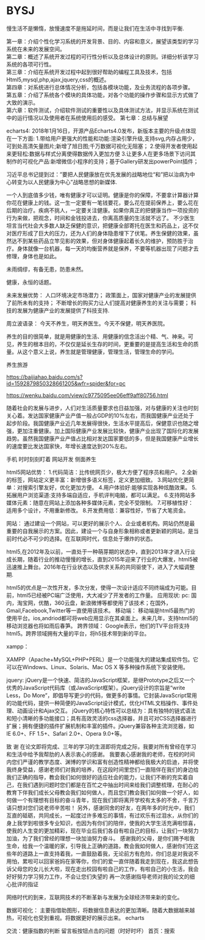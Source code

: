 # BYSJ

慢生活不是懒惰，放慢速度不是拖延时间，而是让我们在生活中寻找到平衡.

第一章：介绍个性化学习系统的开发背景、目的、内容和意义，展望该类型的学习系统在未来的发展空间。  
第二章：概述了系统开发过程的可行性分析以及总体设计的原则。详细分析该学习系统的各项可行性。  
第三章：介绍在系统开发过程中起到很好帮助的编程工具及技术，包括Html5,mysql,php,ajax,jquery,css的概述。  
第四章：对系统进行总体情况分析，包括各模块功能，及业务流程的各项步骤。 
第五章：介绍了系统各个模块的具体功能，对各个功能的操作步骤和显示方式做了大致的演示。  
第六章：软件测试，介绍软件测试的重要性以及具体测试方法，并显示系统在测试中的运行情况以及使用者在系统使用后的感受。  第七章：总结与展望


echarts4:
2018年1月16日，开源产品Echarts4.0发布，新版本主要的升级点体现在一下方面:
1.带给用户更强大的性能和功能:渲染引擎升级,支持svg,内存占用少，可到处高清矢量图片;新增了旭日图;千万数据可视化无阻塞；
2.使得开发者使用起来更轻松:数据与样式分离使得数据传入更加方便
3.让更多人在更多场景下访问其制作的可视化产品:新增微信小程序的支持；基于Gallery研发出powerPoint插件；


习近平总书记提到过：”要把人民健康放在优先发展的战略地位“和”把以治病为中心转变为以人民健康为中心”战略思想的新媒体.

一个人到底值多少钱，唯有健康才可以证明。健康是你的保障，不要拿计算器计算你花在健康上的钱。这一生一定要有一笔钱要花，要么花在提前保养上，要么花在后期的治疗。疾病不挑人，一定要关注健康。如果你真正的把健康当作一项投资的行为来做，把观念，时间和金钱投进去，你离高质量的生活就不远了。
不少医生坦言当代社会大多数人缺乏保健的意识，把健康全部寄托在医生和药品上，这不仅对医疗形成了巨大的压力，还为人们的身体隐患埋下了伏笔。养生保健的效果，虽然达不到某些药品立竿见影的效果，但对身体健康起着长久的维护，预防胜于治疗。身体就像一台机器，每一天的均衡营养就是保养，不要等机器出现了问题才去修理，身体也是如此。

未雨绸缪，有备无患，防患未然。

健康，永恒的话题。

未来发展优势：
人口环境决定市场潜力；
政策面上，国家对健康产业的发展提供了前所未有的支持；
不断增长的购买力让人们提高对健康养生的关注与需要；
科技的发展为健康产业的发展提供了科技支持.

周立波语录：
今天不养生，明天养医生。今天不保健，明天养医院。


养生的目的很简单，就是用健康的生活、用健康的信念活出个精、气、神来。可见，养生的根本目的，不仅仅是延长生存的时间，更重要的是提高生活和生命的质量。从这个意义上说，养生就是管理健康，管理生活，管理生命的学问。

养生旅游

https://baijiahao.baidu.com/s?id=1592879850328661205&wfr=spider&for=pc

https://wenku.baidu.com/view/c9775095ee06eff9aff80756.html

随着社会的发展与进步，人们对生活质量要求也日益加强，对与健康的关注也时刻关心着。发达国家健康产业产值一般占GDP的10%左右，而我国健康产业还处于起步阶段。我国健康产业近几年发展得很快，生活水平提高后，保健意识也随之增强，更加注重健康。加上国际健康产业发展比较快，健康产业出现了国际化的发展趋势。虽然我国健康产业产值占比相对发达国家要低的多，但是我国健康产业增长的速度要比发达国家快，年增长速度达到20%左右。

手机   时时刻刻盯着  网站开发  侧面养生





html5网站优势：
1.代码简洁：比传统网页少，极大方便了程序员和用户。
2.全新的标签，网站定义更丰富：新增很多语义标签，定义更加细致。
3.网站优化更简单：对搜索引擎友好，优化更加方便。
4.用户体验好:能够实现各种炫酷效果。
5.拓展用户浏览渠道:支持多端自适应，手机评判电脑，都可以满足。
6.支持网站多媒体元素：随意在网站上添加各种多媒体元素，完全不受限制。
7.可移植性好：适用多个设计，不用重新修改。
8.开发费用低：兼容性好，节省了大笔资金。


网站：
通过建设一个网站，可以更好的展示个人、企业或者机构。网站仍然是最重要的自我展示的方案。因此，建设一个与自身形象相称或者更新颖的网站，是当前时代必不可少的选择。在互联网时代，信息处于爆炸的状态。

html5,在2012年及以前，一直处于一种萌芽期的状态中，直到2013年才进入行业成长期，随着行业的推动慢慢的增长，直到2015年迎来了行业的大爆发，html5被迅速推上舞台。2016年在行业状态以及供求关系的共同驱使下，进入了大幅调整期.

html5的优点是一次性开发，多次分发，使得一次设计适应不同终端成为可能。目前，html5已经被PC端广泛使用，大大减少了开发者的工作量。
应用现状:
pc:
国内，淘宝网，优酷，360云盘，新浪微博等都使用了该技术；在国外，Gmail,Facebook,Twitter等一直使用该技术。
移动端：
移动端是html5最热门的使用平台。ios,andriod都可将web应用显示在其桌面上。未来几年，支持html5的移动浏览器也将如雨后春笋。
跨界领域：
Google表示，他们的TV平台将支持html5。跨界领域拥有大量的平台，将h5技术带到新的平台。


xampp：

XAMPP（Apache+MySQL+PHP+PERL）是一个功能强大的建站集成软件包。它可以在Windows、Linux、Solaris、Mac OS X 等多种操作系统下安装使用。

jquery:
jQuery是一个快速、简洁的JavaScript框架，是继Prototype之后又一个优秀的JavaScript代码库（或JavaScript框架）。jQuery设计的宗旨是“write Less，Do More”，即倡导写更少的代码，做更多的事情。它封装JavaScript常用的功能代码，提供一种简便的JavaScript设计模式，优化HTML文档操作、事件处理、动画设计和Ajax交互。
jQuery的核心特性可以总结为：具有独特的链式语法和短小清晰的多功能接口；具有高效灵活的css选择器，并且可对CSS选择器进行扩展；拥有便捷的插件扩展机制和丰富的插件。jQuery兼容各种主流浏览器，如IE 6.0+、FF 1.5+、Safari 2.0+、Opera 9.0+等。

致   谢 
在论文即将完成、三年的学习的生涯即将完成之际，我要对所有曾经在学习和生活中给予我帮肋的人表示衷心的感谢。 我要衷心感谢我的老师，在校的时间内您们严谨的教学态度、渊博的学识和富有创造性精神都给我极大的启迪，并将使我终身受益，感谢老师们对我的培养，在这段时间里您们一直陪伴在我们的身边给我们正确的指导，教会我们如何很好的适应社会的能力，让我们不断的充实着自己，在我们遇到问题时您们都是在百忙之中抽出时间来给我们调整梳理，在耐心的教育下伴我们成长父母教会我们如何做人，而且您们教会我们如何做一个好人，如何做一个有理想有目标的奋斗青年，现在我们即将离开学校有太多的不舍，千言万语只想对您们说老师辛苦啦！ 另外，感谢同舍的好友，在两年多的时光中，我们互直的砥砺，共同成长，一起度过许多难忘的事情，有过欢乐有过泪水，从你们的身上我学到啦很多专业知识，也因为有你们的陪伴，使我的大学生活充满啦惊喜，使我的人生变的更加精彩，现在毕业后我们各自有啦自己的目标，让我们一块努力加油，为了我们曾经的理想一块加油努力奋斗。 感谢我的父母，是你们赐予啦我生命，给我一个温暖的家，引导我上正确的道路，教会我如何做人，感谢你们在这些年的道路上一直支持着我，一直鼓励着我，无论前方有危险，你们总是对我说不用怕，累啦可以回家爸妈在家等你，你们的爱一直伴随着我走到现在，我这此想告诉父母您的女儿长大啦，现在走出校园有啦自己的工作，有啦自己的小生活，我会好好努力学习努力工作，不会让您们失望的 再一次感谢指导老师对我的论文的细心批评的指证


网络时代的到来，互联网技术的不断革新与发展为全球经济带来新的变化。




数据可视化：
主要指借助图形，将数据信息表达的更加清晰。随着大数据越来越热，可视化也受到重视。将数据更好的展示出来。
echarts


交流：健康指数的判断   留言板按钮点击的问题（时好时坏）
首页：搜索
